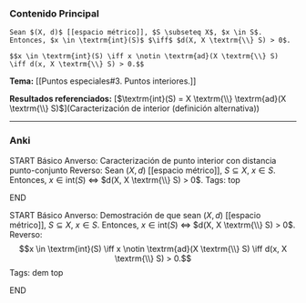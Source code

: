 ### Contenido Principal

```ad-proposition
Sean $(X, d)$ [[espacio métrico]], $S \subseteq X$, $x \in S$. Entonces, $x \in \textrm{int}(S)$ $\iff$ $d(X, X \textrm{\\} S) > 0$.
```

```ad-proof
$$x \in \textrm{int}(S) \iff x \notin \textrm{ad}(X \textrm{\\} S) \iff d(x, X \textrm{\\} S) > 0.$$
```

**Tema:** [[Puntos especiales#3. Puntos interiores.]]

**Resultados referenciados:** [$\textrm{int}(S) = X \textrm{\\} \textrm{ad}(X \textrm{\\} S)$](Caracterización de interior (definición alternativa))

---
### Anki

START
Básico
Anverso: Caracterización de punto interior con distancia punto-conjunto
Reverso: Sean $(X, d)$ [[espacio métrico]], $S \subseteq X$, $x \in S$. Entonces, $x \in \textrm{int}(S)$ $\iff$ $d(X, X \textrm{\\} S) > 0$.
Tags: top
<!--ID: 1729160606445-->
END

START
Básico
Anverso: Demostración de que sean $(X, d)$ [[espacio métrico]], $S \subseteq X$, $x \in S$. Entonces, $x \in \textrm{int}(S)$ $\iff$ $d(X, X \textrm{\\} S) > 0$.
Reverso:
$$x \in \textrm{int}(S) \iff x \notin \textrm{ad}(X \textrm{\\} S) \iff d(x, X \textrm{\\} S) > 0.$$
Tags: dem top
<!--ID: 1729160606447-->
END
